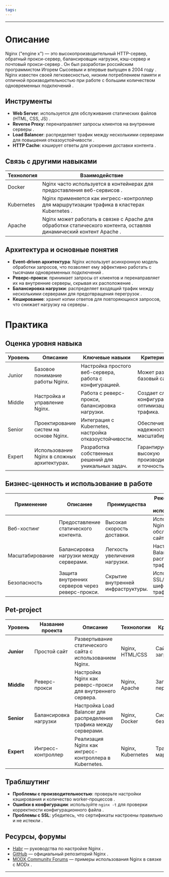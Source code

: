 ```yaml
---
tags:
---
```

---

# Описание  
Nginx ("engine x") — это высокопроизводительный HTTP-сервер, обратный прокси-сервер, балансировщик нагрузки, кэш-сервер и почтовый прокси-сервер . Он был разработан российским программистом Игорем Сысоевым и впервые выпущен в 2004 году . Nginx известен своей легковесностью, низким потреблением памяти и отличной производительностью при работе с большим количеством одновременных подключений .  

## Инструменты  
- **Web Server**: используется для обслуживания статических файлов (HTML, CSS, JS) .  
- **Reverse Proxy**: перенаправляет запросы клиентов на внутренние серверы .  
- **Load Balancer**: распределяет трафик между несколькими серверами для повышения отказоустойчивости .  
- **HTTP Cache**: кэширует ответы для ускорения доставки контента .  

## Связь с другими навыками  
| Технология | Взаимодействие |  
| ---------- | -------------- |  
| Docker | Nginx часто используется в контейнерах для предоставления веб-сервисов . |  
| Kubernetes | Nginx применяется как ингресс-контроллер для маршрутизации трафика в кластерах Kubernetes . |  
| Apache | Nginx может работать в связке с Apache для обработки статического контента, оставляя динамический контент Apache . |  

## Архитектура и основные понятия  
- **Event-driven архитектура**: Nginx использует асинхронную модель обработки запросов, что позволяет ему эффективно работать с тысячами одновременных подключений .  
- **Реверс-прокси**: принимает запросы от клиентов и перенаправляет их на внутренние серверы, скрывая их расположение .  
- **Балансировка нагрузки**: распределяет входящий трафик между несколькими серверами для предотвращения перегрузок .  
- **Кеширование**: хранит копии ответов для повторяющихся запросов, что снижает нагрузку на серверы .  

# Практика  

## Оценка уровня навыка  
| Уровень | Описание | Ключевые навыки | Критерии оценки |  
| ------- | -------- | --------------- | --------------- |  
| Junior  | Базовое понимание работы Nginx. | Настройка простого веб-сервера, работа с конфигурацией. | Может развернуть базовый сайт. |  
| Middle  | Настройка и управление Nginx. | Работа с реверс-прокси, балансировка нагрузки. | Создает сложные конфигурации для оптимизации трафика. |  
| Senior  | Проектирование систем на основе Nginx. | Интеграция с Kubernetes, настройка отказоустойчивости. | Обеспечивает надежность и масштабируемость. |  
| Expert  | Использование Nginx в сложных архитектурах. | Разработка собственных решений для уникальных задач. | Гарантирует высокую производительность и точность данных. |  

## Бизнес-ценность и использование в работе  
| Применение      | Описание                               | Преимущества                   | Рекомендации по использованию     |  
| --------------- | -------------------------------------- | ------------------------------ | --------------------------------- |  
| Веб-хостинг     | Предоставление статического контента. | Высокая скорость доставки.     | Использовать Nginx для обслуживания сайтов . |  
| Масштабирование | Балансировка нагрузки между серверами. | Легкость увеличения нагрузки.  | Настроить Load Balancer для распределения трафика . |  
| Безопасность    | Защита внутренних серверов через реверс-прокси. | Скрытие внутренней инфраструктуры. | Использовать SSL/TLS для шифрования трафика . |  

## Pet-project  

| Уровень    | Название проекта | Описание | Технологии | Критерий успеха | Вспомагательные ссылки |  
| ---------- | ---------------- | -------- | ---------- | --------------- | ---------------------- |  
| **Junior** | Простой сайт | Развертывание статического сайта с использованием Nginx. | Nginx, HTML/CSS | Сайт успешно загружается. |  |  
| **Middle** | Реверс-прокси | Настройка Nginx как реверс-прокси для внутреннего сервера. | Nginx, Apache | Запросы успешно перенаправляются. |  |  
| **Senior** | Балансировка нагрузки | Настройка Load Balancer для распределения трафика между серверами. | Nginx, Docker | Система работает без перегрузок. |  |  
| **Expert** | Ингресс-контроллер | Реализация Nginx как ингресс-контроллера в Kubernetes. | Nginx, Kubernetes | Трафик успешно маршрутизируется. |  |  

## Траблшутинг  
- **Проблемы с производительностью**: проверьте настройки кэширования и количество worker-процессов .  
- **Ошибки в конфигурации**: используйте `nginx -t` для проверки корректности конфигурационного файла .  
- **Проблемы с SSL**: убедитесь, что сертификаты настроены правильно и не истекли .  

## Ресурсы, форумы  
- [Habr](https://habr.com/ru/companies/flant/articles/471620/) — руководства по настройке Nginx .  
- [GitHub](https://github.com/nginx/nginx) — официальный репозиторий Nginx .  
- [MODX Community Forums](https://modx.com/community/forums/) — примеры использования Nginx в связке с MODx .  

---